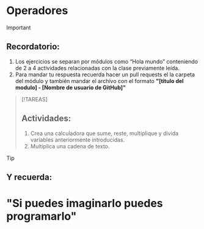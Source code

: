 # Operadores 

>[!IMPORTANT]
>## Recordatorio:
>1. Los ejercicios se separan por módulos como “Hola mundo” conteniendo de 2 a 4 actividades relacionadas con la clase previamente leída. 
>2. Para mandar tu respuesta recuerda hacer un pull requests el la carpeta del módulo y también mandar el archivo con el formato **"[titulo del modulo] - [Nombre de usuario de GitHub]"**

>[!TAREAS]
>##  Actividades:
>1. Crea una calculadora que sume, reste, multiplique y divida variables anteriormente introducidas.
>2. Multiplica una cadena de texto.

>[!TIP]
>## Y recuerda: 
># "Si puedes imaginarlo puedes programarlo"
